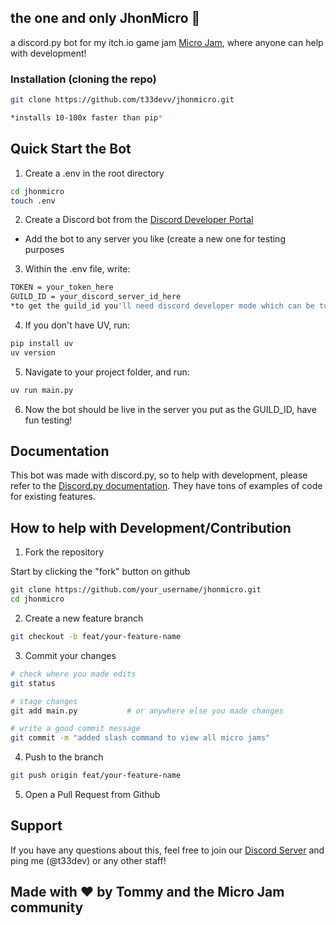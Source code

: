 ## the one and only JhonMicro 🤖

a discord.py bot for my itch.io game jam [Micro Jam](https://discord.com/servers/micro-jam-1190868995226730616), where anyone can help with development!

### Installation (cloning the repo)

```bash
git clone https://github.com/t33devv/jhonmicro.git

*installs 10-100x faster than pip*
```

## Quick Start the Bot
1. Create a .env in the root directory
```bash
cd jhonmicro
touch .env
```

2. Create a Discord bot from the [Discord Developer Portal](https://discord.com/developers/applications)
  - Add the bot to any server you like (create a new one for testing purposes

3. Within the .env file, write:
```bash
TOKEN = your_token_here
GUILD_ID = your_discord_server_id_here
*to get the guild_id you'll need discord developer mode which can be turned on in your profile settings*
```

4. If you don't have UV, run:
```bash
pip install uv
uv version
```

5. Navigate to your project folder, and run:
```bash
uv run main.py
```

6. Now the bot should be live in the server you put as the GUILD_ID, have fun testing!

## Documentation

This bot was made with discord.py, so to help with development, please refer to the [Discord.py documentation](https://discordpy.readthedocs.io/en/stable/).
They have tons of examples of code for existing features.

## How to help with Development/Contribution

1. Fork the repository

Start by clicking the "fork" button on github

```bash
git clone https://github.com/your_username/jhonmicro.git
cd jhonmicro
```

2. Create a new feature branch
```bash
git checkout -b feat/your-feature-name
```

3. Commit your changes
```bash
# check where you made edits
git status

# stage changes
git add main.py           # or anywhere else you made changes

# write a good commit message
git commit -m "added slash command to view all micro jams"
```

4. Push to the branch
```bash
git push origin feat/your-feature-name
```

5. Open a Pull Request from Github

## Support

If you have any questions about this, feel free to join our [Discord Server](https://discord.com/servers/micro-jam-1190868995226730616) and ping me (@t33dev) or any other staff!

## Made with ❤️ by Tommy and the Micro Jam community
